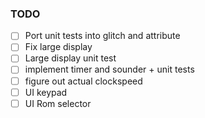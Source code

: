 ### TODO
- [ ] Port unit tests into glitch and attribute
- [ ] Fix large display
- [ ] Large display unit test
- [ ] implement timer and sounder + unit tests
- [ ] figure out actual clockspeed
- [ ] UI keypad
- [ ] UI Rom selector
